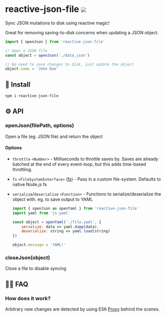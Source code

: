 # reactive-json-file <a href="https://npm.im/reactive-json-file"><img src="https://badgen.net/npm/v/reactive-json-file"></a>

Sync JSON mutations to disk using reactive magic!

Great for removing saving-to-disk concerns when updating a JSON object.

```js
import { openJson } from 'reactive-json-file'

// Open a JSON file
const object = openJson('./data.json')

// No need to save changes to disk, just update the object
object.name = 'John Doe'
```

## :rocket: Install
```sh
npm i reactive-json-file
```

## ⚙️ API
### openJson(filePath, options)
Open a file (eg. JSON file) and return the object

#### Options
- `throttle` `<Number>` - Milliseconds to throttle saves by. Saves are already batched at the end of every event-loop, but this adds time-based throttling.
- `fs` `<FileSystemInterface>` ([fs](https://nodejs.org/api/fs.html)) - Pass in a custom file-system. Defaults to native Node.js fs
- `serialize`/`deserialize` `<Function>` - Functions to serialize/deserialize the object with. eg. to save output to YAML

    ```js
    import { openJson as openYaml } from 'reactive-json-file'
    import yaml from 'js-yaml'

    const object = openYaml('./file.yaml', {
        serialize: data => yaml.dump(data),
        deserialize: string => yaml.load(string)
    })

    object.message = 'YAML!'
    ```

### closeJson(object)
Close a file to disable syncing

## 🙋‍♀️ FAQ

### How does it work?
Arbitrary new changes are detected by using ES6 [Proxy](https://developer.mozilla.org/en-US/docs/Web/JavaScript/Reference/Global_Objects/Proxy) behind the scenes.

